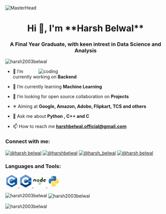 ![MasterHead](https://media.tenor.com/_i9AUV0dv_0AAAAC/welcome-banner.gif)

<h1 align="center">Hi 👋, I'm **Harsh Belwal**</h1>
<h3 align="center">A Final Year Graduate, with keen intrest in Data Science and Analysis</h3>

<p align="left"> <img src="https://komarev.com/ghpvc/?username=harsh2003belwal&label=Profile%20views&color=0e75b6&style=flat" alt="harsh2003belwal" /> </p>

<img align="right" alt="coding"  width="400" src="https://camo.githubusercontent.com/40165a147c3dcea0fa1db780bb533fc5f98546ccfb9d5d05ddb2f429277f5348/68747470733a2f2f616e616c7974696373696e6469616d61672e636f6d2f77702d636f6e74656e742f75706c6f6164732f323031382f31322f646576656c6f7065722d6472696262626c652e676966">

- 🔭 I’m currently working on **Backend**

- 🌱 I’m currently learning **Machine Learning**

- 🤝 I’m looking for open source collaboration on **Projects**

- ✈ Aiming at **Google, Amazon, Adobe, Flipkart, TCS and others**

- 💬 Ask me about **Python , C++ and C**

- 📫 How to reach me **harshbelwal.official@gmail.com**

<h3 align="left">Connect with me:</h3>
<p align="left">
<a href="https://linkedin.com/in/@harsh belwal" target="blank"><img align="center" src="https://raw.githubusercontent.com/rahuldkjain/github-profile-readme-generator/master/src/images/icons/Social/linked-in-alt.svg" alt="@harsh belwal" height="30" width="40" /></a>
<a href="https://www.hackerrank.com/@harshbelwal" target="blank"><img align="center" src="https://raw.githubusercontent.com/rahuldkjain/github-profile-readme-generator/master/src/images/icons/Social/hackerrank.svg" alt="@harshbelwal" height="30" width="40" /></a>
<a href="https://www.leetcode.com/@harsh_belwal" target="blank"><img align="center" src="https://raw.githubusercontent.com/rahuldkjain/github-profile-readme-generator/master/src/images/icons/Social/leet-code.svg" alt="@harsh_belwal" height="30" width="40" /></a>
<a href="https://www.hackerearth.com/@harsh belwal" target="blank"><img align="center" src="https://raw.githubusercontent.com/rahuldkjain/github-profile-readme-generator/master/src/images/icons/Social/hackerearth.svg" alt="@harsh belwal" height="30" width="40" /></a>
</p>

<h3 align="left">Languages and Tools:</h3>
<p align="left"> <a href="https://www.cprogramming.com/" target="_blank" rel="noreferrer"> <img src="https://raw.githubusercontent.com/devicons/devicon/master/icons/c/c-original.svg" alt="c" width="40" height="40"/> </a> <a href="https://www.w3schools.com/cpp/" target="_blank" rel="noreferrer"> <img src="https://raw.githubusercontent.com/devicons/devicon/master/icons/cplusplus/cplusplus-original.svg" alt="cplusplus" width="40" height="40"/> </a> <a href="https://nodejs.org" target="_blank" rel="noreferrer"> <img src="https://raw.githubusercontent.com/devicons/devicon/master/icons/nodejs/nodejs-original-wordmark.svg" alt="nodejs" width="40" height="40"/> </a> <a href="https://www.python.org" target="_blank" rel="noreferrer"> <img src="https://raw.githubusercontent.com/devicons/devicon/master/icons/python/python-original.svg" alt="python" width="40" height="40"/> </a> </p>

<p><img align="left" src="https://github-readme-stats.vercel.app/api/top-langs?username=harsh2003belwal&show_icons=true&locale=en&layout=compact" alt="harsh2003belwal" /></p>

<p>&nbsp;<img align="center" src="https://github-readme-stats.vercel.app/api?username=harsh2003belwal&show_icons=true&locale=en" alt="harsh2003belwal" /></p>

<p><img align="center" src="https://github-readme-streak-stats.herokuapp.com/?user=harsh2003belwal&" alt="harsh2003belwal" /></p>
